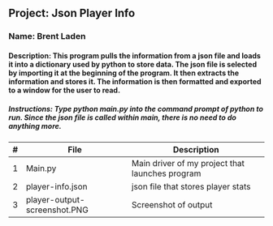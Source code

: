 ## Project: Json Player Info
### Name: Brent Laden
#### Description: This program pulls the information from a json file and loads it into a dictionary used by python to store data. The json file is selected by importing it at the beginning of the program. It then extracts the information and stores it. The information is then formatted and exported to a window for the user to read.
##### Instructions: Type python main.py into the command prompt of python to run. Since the json file is called within main, there is no need to do anything more.
|   #   | File            | Description                                        |
| :---: | ----------------------- | -------------------------------------------------- |
|   1   | Main.py         | Main driver of my project that launches program      |
|   2   | player-info.json  | json file that stores player stats        |
|   3   | player-output-screenshot.PNG | Screenshot of output|
